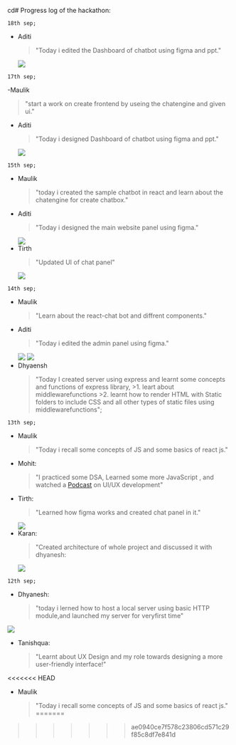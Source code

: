 cd# Progress log of the hackathon:

```
18th sep;
```
- Aditi
     >"Today i edited the Dashboard of chatbot using figma and ppt."
     <img src="./Images/Aditi/web6.jpg">
```
17th sep;
```
-Maulik
   >"start a work on create frontend by useing the chatengine and given ui."
   
- Aditi
     >"Today i designed Dashboard of chatbot using figma and ppt."
     <img src="./Images/Aditi/web5.jpg">
```
15th sep;
```
- Maulik
     >"today i created the sample chatbot in react and learn about the chatengine for create chatbox."
- Aditi
     >"Today i designed the main website panel using figma."
     <img src="./Images/Aditi/web4.jpg">
- Tirth
     >"Updated UI of chat panel"
     <img src="./Images/Tirth/Updated chat panel.png">
```
14th sep;
```
- Maulik
    >"Learn about the react-chat bot and diffrent components."
- Aditi
     >"Today i edited the admin panel using figma."
     <img src="./Images/Aditi/web2.png">
     <img src="./Images/Aditi/web3.png">
- Dhyaensh
     >    "Today I created server using express and learnt some concepts and functions of express library,
          >1. leart about middlewarefunctions
          >2. learnt how to render HTML with Static folders to include CSS and all other types of static files using middlewarefunctions";
```
13th sep;
```

- Maulik
     >"Today i recall some concepts of JS and some basics of react js."
- Mohit:
     >"I practiced some DSA, Learned some more JavaScript , and watched a [Podcast](https://www.youtube.com/watch?v=Ol_n4paZ0Ug&t=9s) on UI/UX development"
- Tirth:
     >"Learned how figma works and created chat panel in it."
     <img src="./Images/Tirth/Chat Panel.png">
- Karan:
     >"Created architecture of whole project and discussed it with dhyanesh:
     <img src="./Images/Karan/whatsapp_gtu.png">
```
12th sep;
```
- Dhyanesh:
     >"today i lerned how to host a local server using basic HTTP module,and launched my server for veryfirst time"

<img src=".\Images\Dhyanesh\FirstServerHosting.png">

- Tanishqua:
     >"Learnt about UX Design and my role towards designing a more user-friendly interface!"

<<<<<<< HEAD
- Maulik
     >"Today i recall some concepts of JS and some basics of react js."
=======
>>>>>>> ae0940ce7f578c23806cd571c29f85c8df7e841d

